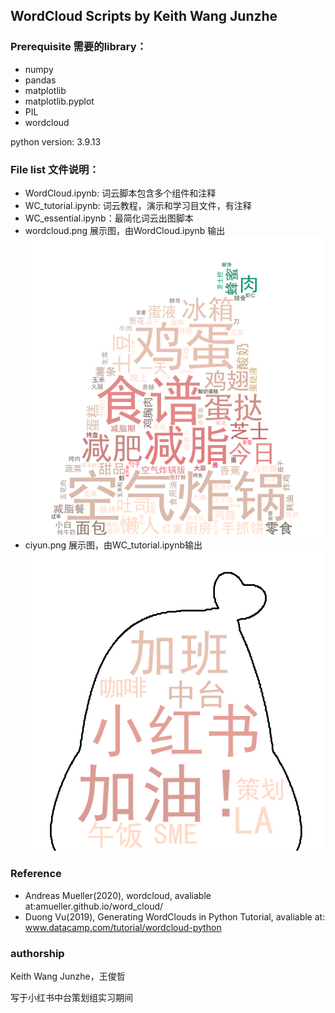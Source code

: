 ## WordCloud Scripts by Keith Wang Junzhe

### Prerequisite 需要的library：
- numpy
- pandas
- matplotlib
- matplotlib.pyplot
- PIL
- wordcloud

python version: 3.9.13

### File list 文件说明：
- WordCloud.ipynb: 词云脚本包含多个组件和注释
- WC_tutorial.ipynb: 词云教程，演示和学习目文件，有注释
- WC_essential.ipynb：最简化词云出图脚本
- wordcloud.png 展示图，由WordCloud.ipynb 输出
![wordcloud](./wordcloud.png)
- ciyun.png 展示图，由WC_tutorial.ipynb输出
![ciyun](./ciyun.png)

### Reference
- Andreas Mueller(2020), wordcloud, avaliable at:amueller.github.io/word_cloud/
- Duong Vu(2019), Generating WordClouds in Python Tutorial, avaliable at: www.datacamp.com/tutorial/wordcloud-python

### authorship
Keith Wang Junzhe，王俊哲

写于小红书中台策划组实习期间
